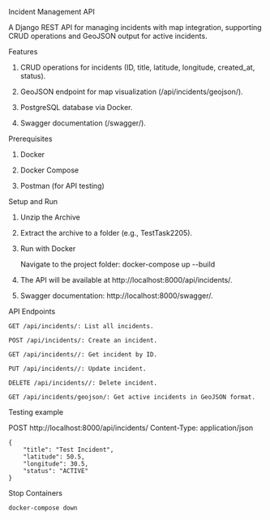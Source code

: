 Incident Management API

A Django REST API for managing incidents with map integration, supporting CRUD operations and GeoJSON output for active incidents.

Features

1. CRUD operations for incidents (ID, title, latitude, longitude, created_at, status).

2. GeoJSON endpoint for map visualization (/api/incidents/geojson/).

3. PostgreSQL database via Docker.

4. Swagger documentation (/swagger/).

Prerequisites

1. Docker

2. Docker Compose

3. Postman (for API testing)

Setup and Run

1. Unzip the Archive

2. Extract the archive to a folder (e.g., TestTask2205).

3. Run with Docker
   
    Navigate to the project folder:
        docker-compose up --build
4. The API will be available at http://localhost:8000/api/incidents/.

5. Swagger documentation: http://localhost:8000/swagger/.

API Endpoints

    GET /api/incidents/: List all incidents.

    POST /api/incidents/: Create an incident.

    GET /api/incidents//: Get incident by ID.

    PUT /api/incidents//: Update incident.

    DELETE /api/incidents//: Delete incident.

    GET /api/incidents/geojson/: Get active incidents in GeoJSON format.

Testing example
    
POST http://localhost:8000/api/incidents/
    Content-Type: application/json
    
    {
        "title": "Test Incident",
        "latitude": 50.5,
        "longitude": 30.5,
        "status": "ACTIVE"
    }

Stop Containers

    docker-compose down
